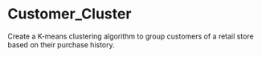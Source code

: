 # Customer_Cluster
Create a K-means clustering algorithm to group customers of a retail store based on their purchase history.
